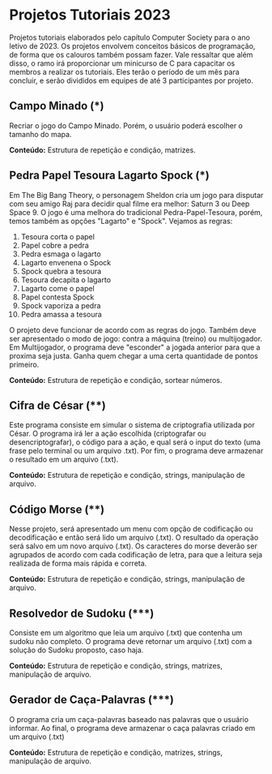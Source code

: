 # Projetos Tutoriais 2023

Projetos tutoriais elaborados pelo capítulo Computer Society para o ano letivo de 2023. Os projetos envolvem conceitos básicos de programação, de forma que os calouros também possam fazer. Vale ressaltar que além disso, o ramo irá proporcionar um minicurso de C para capacitar os membros a realizar os tutoriais.
Eles terão o período de um mês para concluir, e serão divididos em equipes de até 3 participantes por projeto.

## Campo Minado (*)

Recriar o jogo do Campo Minado. Porém, o usuário poderá escolher o tamanho do mapa.

**Conteúdo:** Estrutura de repetição e condição, matrizes.

## Pedra Papel Tesoura Lagarto Spock (*)

Em The Big Bang Theory, o personagem Sheldon cria um jogo para disputar com seu amigo Raj para decidir qual filme era melhor: Saturn 3 ou Deep Space 9. O jogo é uma melhora do tradicional Pedra-Papel-Tesoura, porém, temos também as opções "Lagarto" e "Spock". Vejamos as regras:

1. Tesoura corta o papel
2. Papel cobre a pedra
3. Pedra esmaga o lagarto
4. Lagarto envenena o Spock
5. Spock quebra a tesoura
6. Tesoura decapita o lagarto
7. Lagarto come o papel
8. Papel contesta Spock
9. Spock vaporiza a pedra
10. Pedra amassa a tesoura

O projeto deve funcionar de acordo com as regras do jogo. Também deve ser apresentado o modo de jogo: contra a máquina (treino) ou multijogador. Em Multijogador, o programa deve "esconder" a jogada anterior para que a proxima seja justa. Ganha quem chegar a uma certa quantidade de pontos primeiro.

**Conteúdo:** Estrutura de repetição e condição, sortear números.

## Cifra de César (**)

Este programa consiste em simular o sistema de criptografia utilizada por César. O programa irá ler a ação escolhida (criptografar ou desencriptografar), o código para a ação, e qual será o input do texto (uma frase pelo terminal ou um arquivo .txt). Por fim, o programa deve armazenar o resultado em um arquivo (.txt).

**Conteúdo:** Estrutura de repetição e condição, strings, manipulação de arquivo.

## Código Morse (**)

Nesse projeto, será apresentado um menu com opção de codificação ou decodificação e então será lido um arquivo (.txt). O resultado da operação será salvo em um novo arquivo (.txt). Os caracteres do morse deverão ser agrupados de acordo com cada codificação de letra, para que a leitura seja realizada de forma mais rápida e correta.

**Conteúdo:** Estrutura de repetição e condição, strings, manipulação de arquivo.

## Resolvedor de Sudoku (***)

Consiste em um algoritmo que leia um arquivo (.txt) que contenha um sudoku não completo. O programa deve retornar um arquivo (.txt) com a solução do Sudoku proposto, caso haja. 

**Conteúdo:** Estrutura de repetição e condição, strings, matrizes, manipulação de arquivo.

## Gerador de Caça-Palavras (***)

O programa cria um caça-palavras baseado nas palavras que o usuário informar. Ao final, o programa deve armazenar o caça palavras criado em um arquivo (.txt)

**Conteúdo:** Estrutura de repetição e condição, matrizes, strings, manipulação de arquivo.